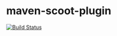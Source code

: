 maven-scoot-plugin
===================


[![Build Status](https://travis-ci.org/scoverage/maven-scoverage-plugin.png)](https://travis-ci.org/scoverage/maven-scoverage-plugin)
